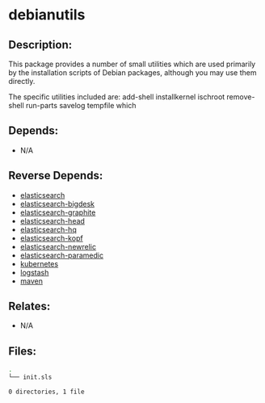 # debianutils

## Description:

This package provides a number of small utilities which are used primarily by the installation scripts of Debian packages, although you may use them directly.

The specific utilities included are: add-shell installkernel ischroot remove-shell run-parts savelog tempfile which

## Depends:

  -  N/A

## Reverse Depends:

  -  [elasticsearch](/salt/elasticsearch)
  -  [elasticsearch-bigdesk](/salt/elasticsearch-bigdesk)
  -  [elasticsearch-graphite](/salt/elasticsearch-graphite)
  -  [elasticsearch-head](/salt/elasticsearch-head)
  -  [elasticsearch-hq](/salt/elasticsearch-hq)
  -  [elasticsearch-kopf](/salt/elasticsearch-kopf)
  -  [elasticsearch-newrelic](/salt/elasticsearch-newrelic)
  -  [elasticsearch-paramedic](/salt/elasticsearch-paramedic)
  -  [kubernetes](/salt/kubernetes)
  -  [logstash](/salt/logstash)
  -  [maven](/salt/maven)

## Relates:

  -  N/A

## Files:

```bash
.
└── init.sls

0 directories, 1 file
```
